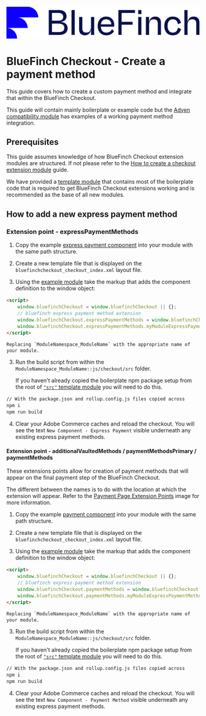 ![BlueFinch Checkout](../assets/logo.svg)

# BlueFinch Checkout - Create a payment method

This guide covers how to create a custom payment method and integrate that within the BlueFinch Checkout.

This guide will contain mainly boilerplate or example code but the [Adyen compatibility module](https://github.com/BlueFinchCommerce/module-checkout-adyen) has examples of a working payment method integration.

## Prerequisites

This guide assumes knowledge of how BlueFinch Checkout extension modules are structured. If not please refer to the [How to create a checkout extension module](how-to-create-a-checkout-extension-module.md) guide.

We have provided a [template module](https://github.com/BlueFinchCommerce/module-checkout-template) that contains most of the boilerplate code that is required to get BlueFinch Checkout extensions working and is recommended as the base of all new modules.

## How to add a new express payment method

### Extension point - expressPaymentMethods

1. Copy the example [express payment component](https://github.com/BlueFinchCommerce/module-checkout-template/tree/develop/view/frontend/web/js/checkout/src/components) into your module with the same path structure.

2. Create a new template file that is displayed on the `bluefinchcheckout_checkout_index.xml` layout file.

3. Using the [example module](https://github.com/BlueFinchCommerce/module-checkout-template/blob/develop/view/frontend/templates/new-module.phtml) take the markup that adds the component definition to the window object:

```html
<script>
    window.bluefinchCheckout = window.bluefinchCheckout || {};
    // bluefinch express payment method extension
    window.bluefinchCheckout.expressPaymentMethods = window.bluefinchCheckout.expressPaymentMethods || {};
    window.bluefinchCheckout.expressPaymentMethods.myModuleExpressPaymentMethod = "<?= $escaper->escapeJs($block->getViewFileUrl('ModuleNamespace_ModuleName::js/checkout/dist/components/expressPayment/expressPayment.min.js')) ?>";
</script>
```

    Replacing `ModuleNamespace_ModuleName` with the appropriate name of your module.

3. Run the build script from within the `ModuleNamespace_ModuleName::js/checkout/src` folder.

    If you haven't already copied the boilerplate npm package setup from the root of [`"src"` template module](https://github.com/BlueFinchCommerce/module-checkout-template/tree/develop/view/frontend/web/js/checkout) you will need to do this.

```bash
// With the package.json and rollup.config.js files copied across
npm i
npm run build
```

4. Clear your Adobe Commerce caches and reload the checkout. You will see the text `New Component - Express Payment` visible underneath any existing express payment methods.

#### Extension point - additionalVaultedMethods / paymentMethodsPrimary / paymentMethods

These extensions points allow for creation of payment methods that will appear on the final payment step of the BlueFinch Checkout.

The different between the names is to do with the location at which the extension will appear. Refer to the [Payment Page Extension Points](payment-page-extension-points.png) image for more information.

1. Copy the example [payment component](https://github.com/BlueFinchCommerce/module-checkout-template/tree/develop/view/frontend/web/js/checkout/src/components) into your module with the same path structure.

2. Create a new template file that is displayed on the `bluefinchcheckout_checkout_index.xml` layout file.

3. Using the [example module](https://github.com/BlueFinchCommerce/module-checkout-template/blob/develop/view/frontend/templates/new-module.phtml) take the markup that adds the component definition to the window object:

```html
<script>
    window.bluefinchCheckout = window.bluefinchCheckout || {};
    // bluefinch express payment method extension
    window.bluefinchCheckout.paymentMethods = window.bluefinchCheckout.paymentMethods || {};
    window.bluefinchCheckout.paymentMethods.myModuleExpressPaymentMethod = "<?= $escaper->escapeJs($block->getViewFileUrl('ModuleNamespace_ModuleName::js/checkout/dist/components/paymentMethods/paymentMethods.min.js')) ?>";
</script>
```

    Replacing `ModuleNamespace_ModuleName` with the appropriate name of your module.

3. Run the build script from within the `ModuleNamespace_ModuleName::js/checkout/src` folder.

    If you haven't already copied the boilerplate npm package setup from the root of [`"src"` template module](https://github.com/BlueFinchCommerce/module-checkout-template/tree/develop/view/frontend/web/js/checkout) you will need to do this.

```bash
// With the package.json and rollup.config.js files copied across
npm i
npm run build
```

4. Clear your Adobe Commerce caches and reload the checkout. You will see the text `New Component - Payment Method` visible underneath any existing express payment methods.
